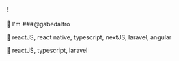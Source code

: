 ### <Welcome />!
<p>👋 I'm ###@gabedaltro</p>
<p>👀 reactJS, react native, typescript, nextJS, laravel, angular</p>
<p>💞️ reactJS, typescript, laravel</p>


<p align="center><img src="https://pngimg.com/uploads/simpsons/simpsons_PNG8.png" alt="homer-simpsons" height="600"></p>
